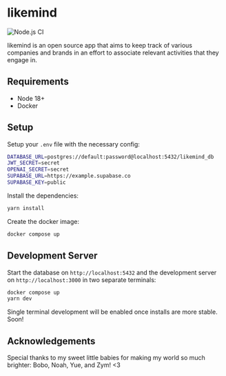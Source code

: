 # likemind

![Node.js CI](https://github.com/slyduda/likemind/actions/workflows/main.yml/badge.svg)

likemind is an open source app that aims to keep track of various companies and brands in an effort to associate relevant activities that they engage in.

## Requirements

- Node 18+
- Docker

## Setup

Setup your `.env` file with the necessary config:

```bash
DATABASE_URL=postgres://default:password@localhost:5432/likemind_db
JWT_SECRET=secret
OPENAI_SECRET=secret
SUPABASE_URL=https://example.supabase.co
SUPABASE_KEY=public
```

Install the dependencies:

```bash
yarn install
```

Create the docker image:

```bash
docker compose up
```

## Development Server

Start the database on `http://localhost:5432` and the development server on `http://localhost:3000` in two separate terminals:

```bash
docker compose up
yarn dev
```

Single terminal development will be enabled once installs are more stable. Soon!

## Acknowledgements

Special thanks to my sweet little babies for making my world so much brighter: Bobo, Noah, Yue, and Zym! <3
